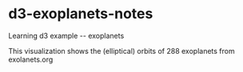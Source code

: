 # d3-exoplanets-notes
Learning d3 example -- exoplanets

This visualization shows the (elliptical) orbits of 288 exoplanets from exolanets.org
